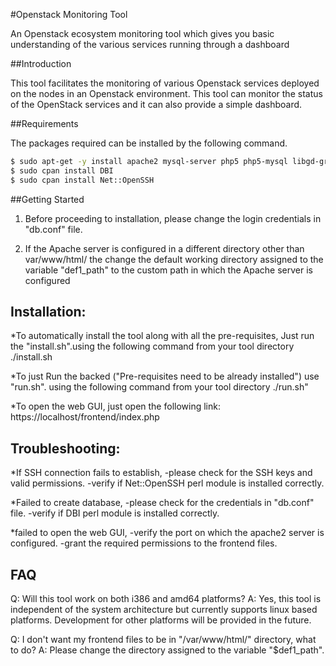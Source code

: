 #Openstack Monitoring Tool

An Openstack ecosystem monitoring tool which gives you basic understanding of the various services running through a dashboard


##Introduction

This tool facilitates the monitoring of various Openstack services deployed on the nodes in an
Openstack environment. This tool can monitor the status of the OpenStack services and it can also provide
a simple dashboard.

##Requirements

The packages required can be installed by the following command.

```sh
$ sudo apt-get -y install apache2 mysql-server php5 php5-mysql libgd-graph-perl libapache2-mod-php5 cpanminus openssh-server
$ sudo cpan install DBI
$ sudo cpan install Net::OpenSSH
```

##Getting Started

1. Before proceeding to installation, please change the login credentials in "db.conf" file.

2. If the Apache server is configured in a different directory other than var/www/html/
the change the default working directory assigned to the variable "def1_path" to the custom 
path in which the Apache server is configured

Installation:
-------------
*To automatically install the tool along with all the pre-requisites, Just run the "install.sh".using the following command from your tool directory
	./install.sh

*To just Run the backed ("Pre-requisites need to be already installed") use "run.sh". using the following command from your tool directory
	./run.sh" 

*To open the web GUI, just open the following link:
	https://localhost/frontend/index.php

Troubleshooting:
----------------
*If SSH connection fails to establish, 
-please check for the SSH keys and valid permissions.
-verify if Net::OpenSSH perl module is installed correctly.

*Failed to create database,
-please check for the credentials in "db.conf" file.
-verify if DBI perl module is installed correctly.

*failed to open the web GUI,
-verify the port on which the apache2 server is configured.
-grant the required permissions to the frontend files.

FAQ
---
Q: Will this tool work on both i386 and amd64 platforms?
A: Yes, this tool is independent of the system architecture but 
currently supports linux based platforms. Development for other
platforms will be provided in the future.

Q: I don't want my frontend files to be in "/var/www/html/" directory, 
what to do?
A: Please change the directory assigned to the variable 
"$def1_path". 

